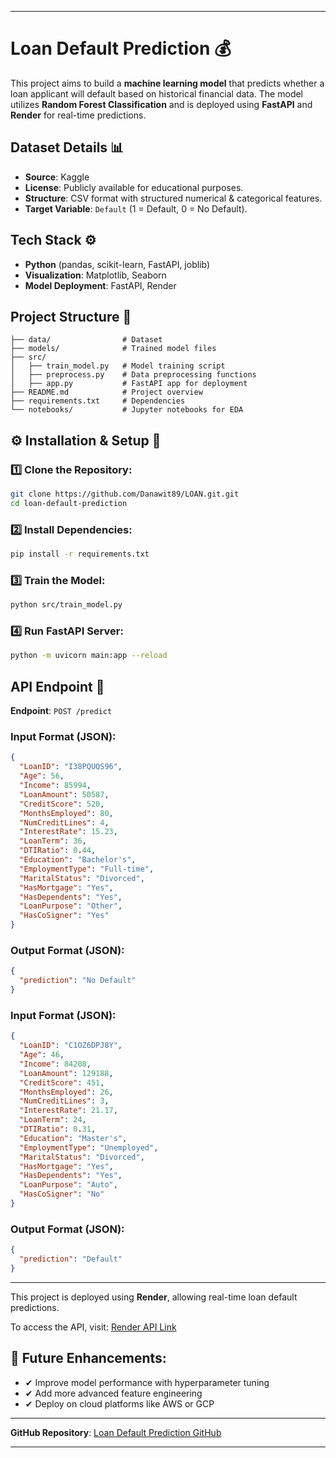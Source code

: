 
---

# **Loan Default Prediction** 💰

This project aims to build a **machine learning model** that predicts whether a loan applicant will default based on historical financial data. The model utilizes **Random Forest Classification** and is deployed using **FastAPI** and **Render** for real-time predictions.

## **Dataset Details** 📊
- **Source**: Kaggle
- **License**: Publicly available for educational purposes.
- **Structure**: CSV format with structured numerical & categorical features.
- **Target Variable**: `Default` (1 = Default, 0 = No Default).

## **Tech Stack** ⚙️
- **Python** (pandas, scikit-learn, FastAPI, joblib)
- **Visualization**: Matplotlib, Seaborn
- **Model Deployment**: FastAPI, Render

## **Project Structure** 📁

```
├── data/                # Dataset
├── models/              # Trained model files
├── src/
│   ├── train_model.py   # Model training script
│   ├── preprocess.py    # Data preprocessing functions
│   ├── app.py           # FastAPI app for deployment
├── README.md            # Project overview
├── requirements.txt     # Dependencies
└── notebooks/           # Jupyter notebooks for EDA
```

## **⚙️ Installation & Setup** 🚀

### **1️⃣ Clone the Repository**:
```bash
git clone https://github.com/Danawit89/LOAN.git.git
cd loan-default-prediction
```

### **2️⃣ Install Dependencies**:
```bash
pip install -r requirements.txt
```

### **3️⃣ Train the Model**:
```bash
python src/train_model.py
```

### **4️⃣ Run FastAPI Server**:
```bash
python -m uvicorn main:app --reload
```

## **API Endpoint** 🔌
**Endpoint**: `POST /predict`

### **Input Format (JSON)**:
```json
{
  "LoanID": "I38PQUQS96",
  "Age": 56,
  "Income": 85994,
  "LoanAmount": 50587,
  "CreditScore": 520,
  "MonthsEmployed": 80,
  "NumCreditLines": 4,
  "InterestRate": 15.23,
  "LoanTerm": 36,
  "DTIRatio": 0.44,
  "Education": "Bachelor's",
  "EmploymentType": "Full-time",
  "MaritalStatus": "Divorced",
  "HasMortgage": "Yes",
  "HasDependents": "Yes",
  "LoanPurpose": "Other",
  "HasCoSigner": "Yes"
}
```

### **Output Format (JSON)**:
```json
{
  "prediction": "No Default"
}
```

### **Input Format (JSON)**:
```json
{
  "LoanID": "C1OZ6DPJ8Y",
  "Age": 46,
  "Income": 84208,
  "LoanAmount": 129188,
  "CreditScore": 451,
  "MonthsEmployed": 26,
  "NumCreditLines": 3,
  "InterestRate": 21.17,
  "LoanTerm": 24,
  "DTIRatio": 0.31,
  "Education": "Master's",
  "EmploymentType": "Unemployed",
  "MaritalStatus": "Divorced",
  "HasMortgage": "Yes",
  "HasDependents": "Yes",
  "LoanPurpose": "Auto",
  "HasCoSigner": "No"
}
```

### **Output Format (JSON)**:
```json
{
  "prediction": "Default"
}
```

---

This project is deployed using **Render**, allowing real-time loan default predictions.

To access the API, visit: [Render API Link](https://loan-i2jn.onrender.com)  

## **📌 Future Enhancements**:
- ✔ Improve model performance with hyperparameter tuning  
- ✔ Add more advanced feature engineering  
- ✔ Deploy on cloud platforms like AWS or GCP

---

**GitHub Repository**: [Loan Default Prediction GitHub](https://github.com/Danawit89/LOAN.git)

---
